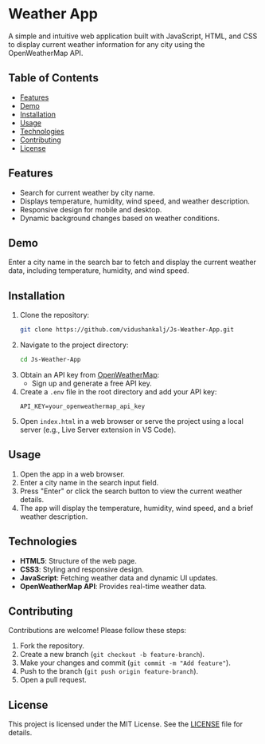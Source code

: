 # Weather App

A simple and intuitive web application built with JavaScript, HTML, and CSS to display current weather information for any city using the OpenWeatherMap API.

## Table of Contents
- [Features](#features)
- [Demo](#demo)
- [Installation](#installation)
- [Usage](#usage)
- [Technologies](#technologies)
- [Contributing](#contributing)
- [License](#license)

## Features
- Search for current weather by city name.
- Displays temperature, humidity, wind speed, and weather description.
- Responsive design for mobile and desktop.
- Dynamic background changes based on weather conditions.

## Demo
Enter a city name in the search bar to fetch and display the current weather data, including temperature, humidity, and wind speed.

## Installation
1. Clone the repository:
   ```bash
   git clone https://github.com/vidushankalj/Js-Weather-App.git
   ```
2. Navigate to the project directory:
   ```bash
   cd Js-Weather-App
   ```
3. Obtain an API key from [OpenWeatherMap](https://openweathermap.org/api):
   - Sign up and generate a free API key.
4. Create a `.env` file in the root directory and add your API key:
   ```
   API_KEY=your_openweathermap_api_key
   ```
5. Open `index.html` in a web browser or serve the project using a local server (e.g., Live Server extension in VS Code).

## Usage
1. Open the app in a web browser.
2. Enter a city name in the search input field.
3. Press "Enter" or click the search button to view the current weather details.
4. The app will display the temperature, humidity, wind speed, and a brief weather description.

## Technologies
- **HTML5**: Structure of the web page.
- **CSS3**: Styling and responsive design.
- **JavaScript**: Fetching weather data and dynamic UI updates.
- **OpenWeatherMap API**: Provides real-time weather data.

## Contributing
Contributions are welcome! Please follow these steps:
1. Fork the repository.
2. Create a new branch (`git checkout -b feature-branch`).
3. Make your changes and commit (`git commit -m "Add feature"`).
4. Push to the branch (`git push origin feature-branch`).
5. Open a pull request.

## License
This project is licensed under the MIT License. See the [LICENSE](LICENSE) file for details.